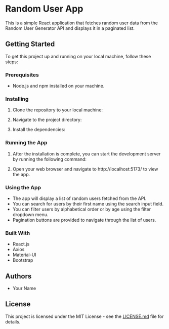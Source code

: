 # Random User App

This is a simple React application that fetches random user data from the Random User Generator API and displays it in a paginated list.

## Getting Started

To get this project up and running on your local machine, follow these steps:

### Prerequisites

- Node.js and npm installed on your machine.

### Installing

1. Clone the repository to your local machine:


2. Navigate to the project directory:


3. Install the dependencies:


### Running the App

1. After the installation is complete, you can start the development server by running the following command:


2. Open your web browser and navigate to http://localhost:5173/ to view the app.

### Using the App

- The app will display a list of random users fetched from the API.
- You can search for users by their first name using the search input field.
- You can filter users by alphabetical order or by age using the filter dropdown menu.
- Pagination buttons are provided to navigate through the list of users.

### Built With

- React.js
- Axios
- Material-UI
- Bootstrap

## Authors

- Your Name

## License

This project is licensed under the MIT License - see the [LICENSE.md](LICENSE.md) file for details.
